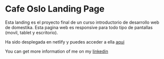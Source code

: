 # Cafe Oslo Landing Page

Esta landing es el proyecto final de un curso introductorio de desarrollo web de domestika.
Esta pagina web es responsive para todo tipo de pantallas (movil, tablet y escritorio).

Ha sido desplegada en netlify y puedes acceder a ella [aqui](https://kind-payne-d9a1df.netlify.app)

You can get more information of me on my [linkedin](https://www.linkedin.com/in/builesyeison/)
